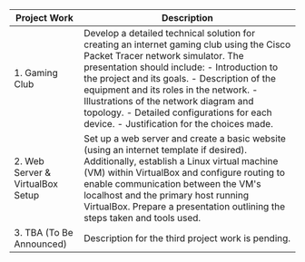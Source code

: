 | Project Work                       | Description                                                                                                           |
|-----------------------------------|-----------------------------------------------------------------------------------------------------------------------|
| 1. Gaming Club                     | Develop a detailed technical solution for creating an internet gaming club using the Cisco Packet Tracer network simulator. The presentation should include:  - Introduction to the project and its goals.  - Description of the equipment and its roles in the network.  - Illustrations of the network diagram and topology.  - Detailed configurations for each device.  - Justification for the choices made. |
| 2. Web Server & VirtualBox Setup   | Set up a web server and create a basic website (using an internet template if desired). Additionally, establish a Linux virtual machine (VM) within VirtualBox and configure routing to enable communication between the VM's localhost and the primary host running VirtualBox. Prepare a presentation outlining the steps taken and tools used. |
| 3. TBA (To Be Announced)           | Description for the third project work is pending.                                                                   |

